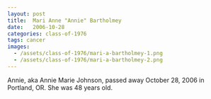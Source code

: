```yaml
---
layout: post
title:  Mari Anne "Annie" Bartholmey
date:   2006-10-28
categories: class-of-1976
tags: cancer
images:
  - /assets/class-of-1976/mari-a-bartholmey-1.png
  - /assets/class-of-1976/mari-a-bartholmey-2.png
---
```

Annie, aka Annie Marie Johnson, passed away October 28, 2006 in Portland, OR.  She was 48 years old.
